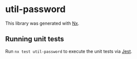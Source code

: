 # util-password

This library was generated with [Nx](https://nx.dev).

## Running unit tests

Run `nx test util-password` to execute the unit tests via [Jest](https://jestjs.io).
